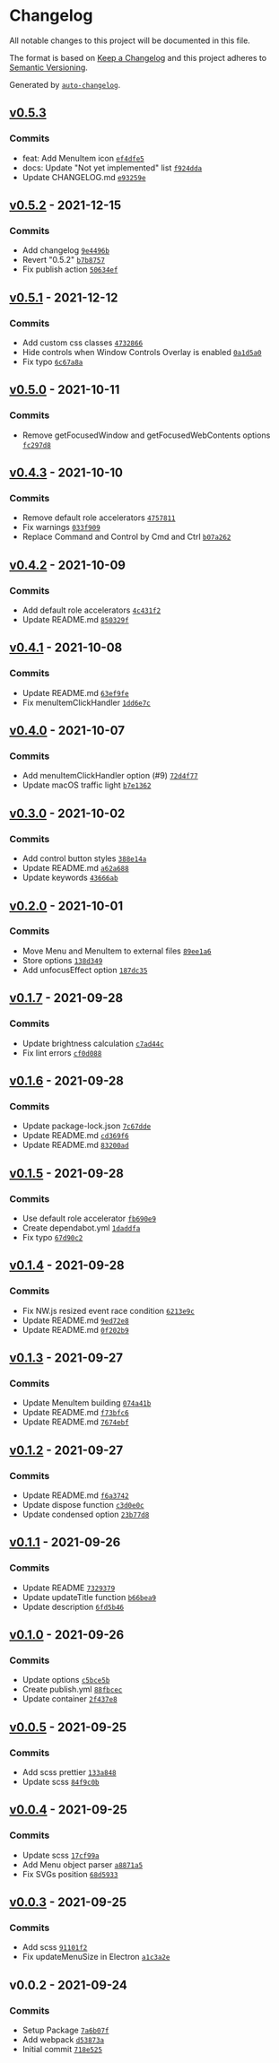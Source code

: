 # Changelog

All notable changes to this project will be documented in this file.

The format is based on [Keep a Changelog](https://keepachangelog.com/en/1.0.0/)
and this project adheres to [Semantic Versioning](https://semver.org/spec/v2.0.0.html).

Generated by [`auto-changelog`](https://github.com/CookPete/auto-changelog).

## [v0.5.3](https://github.com/6c65726f79/custom-titlebar/compare/v0.5.2...v0.5.3)



### Commits

- feat: Add MenuItem icon [`ef4dfe5`](https://github.com/6c65726f79/custom-titlebar/commit/ef4dfe51068871458b0407b15ee372e1283bbd64)
- docs: Update "Not yet implemented" list [`f924dda`](https://github.com/6c65726f79/custom-titlebar/commit/f924dda0156bdffca1d6cd2992ade7eee5c4b9d0)
- Update CHANGELOG.md [`e93259e`](https://github.com/6c65726f79/custom-titlebar/commit/e93259e327749dbe175cbfb022143b2d3c3d884e)

## [v0.5.2](https://github.com/6c65726f79/custom-titlebar/compare/v0.5.1...v0.5.2) - 2021-12-15



### Commits

- Add changelog [`9e4496b`](https://github.com/6c65726f79/custom-titlebar/commit/9e4496b6316251c124973d1fc6de17eb4878a3da)
- Revert "0.5.2" [`b7b8757`](https://github.com/6c65726f79/custom-titlebar/commit/b7b8757d46f434bdf9c1d9d8942694e53c99f6cd)
- Fix publish action [`50634ef`](https://github.com/6c65726f79/custom-titlebar/commit/50634ef35e794a24ed2f924a9e680ff633c6f62d)

## [v0.5.1](https://github.com/6c65726f79/custom-titlebar/compare/v0.5.0...v0.5.1) - 2021-12-12



### Commits

- Add custom css classes [`4732866`](https://github.com/6c65726f79/custom-titlebar/commit/4732866c38c5de5eab118edada5cc4e5aa1f6a5e)
- Hide controls when Window Controls Overlay is enabled [`0a1d5a0`](https://github.com/6c65726f79/custom-titlebar/commit/0a1d5a003ecde2f66a570b02b5b34c7f6b68786f)
- Fix typo [`6c67a8a`](https://github.com/6c65726f79/custom-titlebar/commit/6c67a8a53de980f8c7289f8b2d536d40b89466c0)

## [v0.5.0](https://github.com/6c65726f79/custom-titlebar/compare/v0.4.3...v0.5.0) - 2021-10-11



### Commits

- Remove getFocusedWindow and getFocusedWebContents options [`fc297d8`](https://github.com/6c65726f79/custom-titlebar/commit/fc297d8d0351b0eb64ef1b72991d9c399e1f9d07)

## [v0.4.3](https://github.com/6c65726f79/custom-titlebar/compare/v0.4.2...v0.4.3) - 2021-10-10



### Commits

- Remove default role accelerators [`4757811`](https://github.com/6c65726f79/custom-titlebar/commit/475781149a894dc8951f7da2d55bd4f1e1323eb6)
- Fix warnings [`033f909`](https://github.com/6c65726f79/custom-titlebar/commit/033f909f032393a51e9c51d42bfd5ae9ed2bd16c)
- Replace Command and Control by Cmd and Ctrl [`b07a262`](https://github.com/6c65726f79/custom-titlebar/commit/b07a262bddbff5f5b82d7341a3edbc38fbfd2bb1)

## [v0.4.2](https://github.com/6c65726f79/custom-titlebar/compare/v0.4.1...v0.4.2) - 2021-10-09



### Commits

- Add default role accelerators [`4c431f2`](https://github.com/6c65726f79/custom-titlebar/commit/4c431f2a4e929c8f724d2354fdc0aa1e7c3912e1)
- Update README.md [`850329f`](https://github.com/6c65726f79/custom-titlebar/commit/850329fbad08e3f991fa1edfd68261b9f556cd70)

## [v0.4.1](https://github.com/6c65726f79/custom-titlebar/compare/v0.4.0...v0.4.1) - 2021-10-08



### Commits

- Update README.md [`63ef9fe`](https://github.com/6c65726f79/custom-titlebar/commit/63ef9fe7918d5f23f41d4b88e2c390258524dab8)
- Fix menuItemClickHandler [`1dd6e7c`](https://github.com/6c65726f79/custom-titlebar/commit/1dd6e7cb0fbc4914cf0140857ae559d62d691715)

## [v0.4.0](https://github.com/6c65726f79/custom-titlebar/compare/v0.3.0...v0.4.0) - 2021-10-07



### Commits

- Add menuItemClickHandler option (#9) [`72d4f77`](https://github.com/6c65726f79/custom-titlebar/commit/72d4f7740a795cf6ff9178b85818905c833c2014)
- Update macOS traffic light [`b7e1362`](https://github.com/6c65726f79/custom-titlebar/commit/b7e13628338909080fc2a90452a39c8f4534d045)

## [v0.3.0](https://github.com/6c65726f79/custom-titlebar/compare/v0.2.0...v0.3.0) - 2021-10-02



### Commits

- Add control button styles [`388e14a`](https://github.com/6c65726f79/custom-titlebar/commit/388e14ac4560f35ff21c285d72d34a0cdcc7d76b)
- Update README.md [`a62a688`](https://github.com/6c65726f79/custom-titlebar/commit/a62a68839b1ef284255e8e0ff85ea6206ecf6144)
- Update keywords [`43666ab`](https://github.com/6c65726f79/custom-titlebar/commit/43666abcda47bba5f71f0a92f26a1d740c931f81)

## [v0.2.0](https://github.com/6c65726f79/custom-titlebar/compare/v0.1.7...v0.2.0) - 2021-10-01



### Commits

- Move Menu and MenuItem to external files [`89ee1a6`](https://github.com/6c65726f79/custom-titlebar/commit/89ee1a68f6fc202449f0f40426ae73f4158bc759)
- Store options [`138d349`](https://github.com/6c65726f79/custom-titlebar/commit/138d349bc07a86ee4b29ae553b03f6700dca5d60)
- Add unfocusEffect option [`187dc35`](https://github.com/6c65726f79/custom-titlebar/commit/187dc35129fb166edb8147e8c31ae596f05f2d73)

## [v0.1.7](https://github.com/6c65726f79/custom-titlebar/compare/v0.1.6...v0.1.7) - 2021-09-28



### Commits

- Update brightness calculation [`c7ad44c`](https://github.com/6c65726f79/custom-titlebar/commit/c7ad44c845b451f6f8d8ca2e1d956af269bba247)
- Fix lint errors [`cf0d088`](https://github.com/6c65726f79/custom-titlebar/commit/cf0d08879bdfaa585a5d54cd252fee623079fad3)

## [v0.1.6](https://github.com/6c65726f79/custom-titlebar/compare/v0.1.5...v0.1.6) - 2021-09-28



### Commits

- Update package-lock.json [`7c67dde`](https://github.com/6c65726f79/custom-titlebar/commit/7c67dde9e2b65980d1de9426c8ccf7b87e3ab6bb)
- Update README.md [`cd369f6`](https://github.com/6c65726f79/custom-titlebar/commit/cd369f6dac6983b36f858e86fe74125d3f8a1679)
- Update README.md [`83200ad`](https://github.com/6c65726f79/custom-titlebar/commit/83200ad79474da07dfba020c724a986f44479b23)

## [v0.1.5](https://github.com/6c65726f79/custom-titlebar/compare/v0.1.4...v0.1.5) - 2021-09-28



### Commits

- Use default role accelerator [`fb690e9`](https://github.com/6c65726f79/custom-titlebar/commit/fb690e94e5754fc8d7a3591a78f30695a0c81f87)
- Create dependabot.yml [`1daddfa`](https://github.com/6c65726f79/custom-titlebar/commit/1daddfad28a33789a06e53d359e176527d6edf12)
- Fix typo [`67d90c2`](https://github.com/6c65726f79/custom-titlebar/commit/67d90c2e21b488780eac736c47544d06ace4d0e0)

## [v0.1.4](https://github.com/6c65726f79/custom-titlebar/compare/v0.1.3...v0.1.4) - 2021-09-28



### Commits

- Fix NW.js resized event race condition [`6213e9c`](https://github.com/6c65726f79/custom-titlebar/commit/6213e9cd04b1e690b7e3b23e8dc0c86c70a6b6e4)
- Update README.md [`9ed72e8`](https://github.com/6c65726f79/custom-titlebar/commit/9ed72e8daae3731268ffe6a83990b55511e89098)
- Update README.md [`0f202b9`](https://github.com/6c65726f79/custom-titlebar/commit/0f202b921872fb41080efede94fcbc197e5c69b9)

## [v0.1.3](https://github.com/6c65726f79/custom-titlebar/compare/v0.1.2...v0.1.3) - 2021-09-27



### Commits

- Update MenuItem building [`074a41b`](https://github.com/6c65726f79/custom-titlebar/commit/074a41b9dd5722ba805a0b13cbd5935f9220d1dc)
- Update README.md [`f73bfc6`](https://github.com/6c65726f79/custom-titlebar/commit/f73bfc69ff4b7067f2c6163b80264b308facfd9f)
- Update README.md [`7674ebf`](https://github.com/6c65726f79/custom-titlebar/commit/7674ebfa7ca7f513aa34d3f31f70aa4cd83ffc22)

## [v0.1.2](https://github.com/6c65726f79/custom-titlebar/compare/v0.1.1...v0.1.2) - 2021-09-27



### Commits

- Update README.md [`f6a3742`](https://github.com/6c65726f79/custom-titlebar/commit/f6a3742c9b769d51e4231f4ea9f99b3ead8dda20)
- Update dispose function [`c3d0e0c`](https://github.com/6c65726f79/custom-titlebar/commit/c3d0e0ce1a27e8bf831a0101881623f3f22239b3)
- Update condensed option [`23b77d8`](https://github.com/6c65726f79/custom-titlebar/commit/23b77d813fe0b72d757b0b5873af5bd22740cc3d)

## [v0.1.1](https://github.com/6c65726f79/custom-titlebar/compare/v0.1.0...v0.1.1) - 2021-09-26



### Commits

- Update README [`7329379`](https://github.com/6c65726f79/custom-titlebar/commit/73293796e78baaa3b7c6ce84149675b6c4a9aec6)
- Update updateTitle function [`b66bea9`](https://github.com/6c65726f79/custom-titlebar/commit/b66bea9e2e5a3965162f7313cf0144f5c4eac71b)
- Update description [`6fd5b46`](https://github.com/6c65726f79/custom-titlebar/commit/6fd5b4601b4c4775a4f1d15b989d5e968681d8a0)

## [v0.1.0](https://github.com/6c65726f79/custom-titlebar/compare/v0.0.5...v0.1.0) - 2021-09-26



### Commits

- Update options [`c5bce5b`](https://github.com/6c65726f79/custom-titlebar/commit/c5bce5bf23c1027fe6c1a2266ed21240cdf01e71)
- Create publish.yml [`88fbcec`](https://github.com/6c65726f79/custom-titlebar/commit/88fbcecd2802b0b4497267b855fd7d197d6efe9b)
- Update container [`2f437e8`](https://github.com/6c65726f79/custom-titlebar/commit/2f437e89eeca95a5017f8279084c799657a93076)

## [v0.0.5](https://github.com/6c65726f79/custom-titlebar/compare/v0.0.4...v0.0.5) - 2021-09-25



### Commits

- Add scss prettier [`133a848`](https://github.com/6c65726f79/custom-titlebar/commit/133a848f00973ededffe3b72be6e609b3ca3da39)
- Update scss [`84f9c0b`](https://github.com/6c65726f79/custom-titlebar/commit/84f9c0bf5e00507c38ebd2720f8e76a06c671f2d)

## [v0.0.4](https://github.com/6c65726f79/custom-titlebar/compare/v0.0.3...v0.0.4) - 2021-09-25



### Commits

- Update scss [`17cf99a`](https://github.com/6c65726f79/custom-titlebar/commit/17cf99a70af2907113d0c09114d981522bf93ded)
- Add Menu object parser [`a8871a5`](https://github.com/6c65726f79/custom-titlebar/commit/a8871a5aff2a40193e472e1561afb9aaf6fba9ae)
- Fix SVGs position [`68d5933`](https://github.com/6c65726f79/custom-titlebar/commit/68d59336a706eab1b1eaa4e2ea69bd3d700d59c7)

## [v0.0.3](https://github.com/6c65726f79/custom-titlebar/compare/v0.0.2...v0.0.3) - 2021-09-25



### Commits

- Add scss [`91101f2`](https://github.com/6c65726f79/custom-titlebar/commit/91101f23392009df4aee046447c8390408f0e763)
- Fix updateMenuSize in Electron [`a1c3a2e`](https://github.com/6c65726f79/custom-titlebar/commit/a1c3a2e86d7c97b8680ecea5531534ea8e5bc297)

## v0.0.2 - 2021-09-24



### Commits

- Setup Package [`7a6b07f`](https://github.com/6c65726f79/custom-titlebar/commit/7a6b07f41093abbbeafbc7a4be661915f4b26ade)
- Add webpack [`d53873a`](https://github.com/6c65726f79/custom-titlebar/commit/d53873a301de90d5bc17f4df1d99e74c4c81ea42)
- Initial commit [`718e525`](https://github.com/6c65726f79/custom-titlebar/commit/718e5256404bf13215dc247942ca241121a44bc3)

